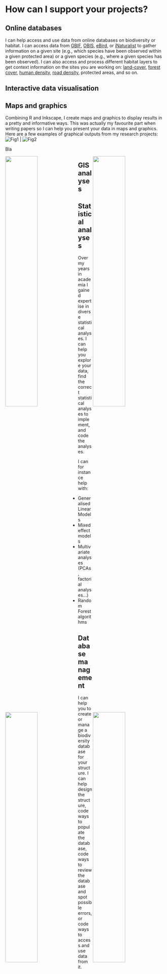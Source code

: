 # How can I support your projects?

## Online databases
I can help access and use data from online databases on biodiversity or habitat. I can access data from [GBIF](https://www.gbif.org/), [OBIS](https://obis.org/), [eBird](https://ebird.org), or [iNaturalist](https://www.inaturalist.org) to gather information on a given site (e.g., which species have been observed within a given protected area) or a given species (e.g., where a given species has been observed). I can also access and process different habitat layers to get context information on the sites you are working on: [land-cover](https://land.copernicus.eu/en/products/corine-land-cover), [forest cover](https://glad.earthengine.app/view/global-forest-change), [human density](https://ghsl.jrc.ec.europa.eu/ghs_pop.php), [road density](https://www.globio.info/download-grip-dataset), protected areas, and so on.



## Interactive data visualisation



## Maps and graphics
Combining R and Inkscape, I create maps and graphics to display results in a pretty and informative ways. This was actually my favourite part when writing papers so I can help you present your data in maps and graphics. Here are a few examples of graphical outputs from my research projects:
![Fig1](https://victorcazalis.github.io/Images/Fig1.png) | ![Fig2](https://victorcazalis.github.io/Images/Fig2.png)

Bla
<p float="center">
  <img src="https://victorcazalis.github.io/Images/Fig1.png"  align="left" width="45%">
  <img src="https://victorcazalis.github.io/Images/Fig2.png"  align="right" width="45%">
</p>
<p float="center">
<img src="https://victorcazalis.github.io/Images/Fig3.png"  align="left" width="45%">
<img src="https://victorcazalis.github.io/Images/Fig4.png"  align="right" width="45%">
</p>



## GIS analyses



## Statistical analyses
Over my years in academia I gained expertise in diverse statistical analyses. I can help you explore your data, find the correct statistical analyses to implement, and code the analyses.

I can for instance help with:
- Generalised Linear Models
- Mixed effect models
- Multivariate analyses (PCAs, factorial analyses...)
- Random Forest algorithms



## Database management
I can help you to create or manage a biodiversity database for your structure. I can help design the structure, code ways to populate the database, code ways to review the database and spot possible errors, or code ways to access and use data from it.




